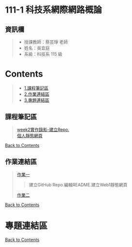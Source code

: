 111-1 科技系網際網路概論
===

## 資訊欄

> - 授課教師：蔡芸琤 老師  
> - 姓名：吳宜庭  
> - 系級：科技系 115 級


# Contents
>-  [1.課程筆記區](https://github.com/ett9292/Web#課程筆記區)  
>-  [2.作業連結區](https://github.com/ett9292/Web#作業連結區)  
>-  [3.專題連結區](https://github.com/ett9292/Web#專題連結區)


## 課程筆記區
>[week2實作錄影-建立Repo.](https://youtu.be/lHtq9UfiEaY)  
[個人靜態網頁](http://ett9292.github.io/Web/mypage/)  


[Back to Contents](https://github.com/ett9292/Web#Contents)

## 作業連結區
>[作業一](https://www.youtube.com/watch?v=G_18HyH57Yo) 
>>建立GitHub Repo.編輯README.建立Web1靜態網頁  
>>
>[作業二](https://www.youtube.com/watch?v=HP5fd6m9mOs)



[Back to Contents](https://github.com/ett9292/Web#Contents)

# 專題連結區
>
[Back to Contents](https://github.com/ett9292/Web#Contents)
